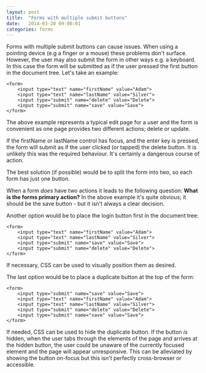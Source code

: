 ```yaml
---
layout: post
title:  "Forms with multiple submit buttons"
date:   2014-03-20 09:00:01
categories: forms
---
```


Forms with multiple submit buttons can cause issues. When using a pointing device (e.g a finger or a mouse) these problems don't surface. However, the user may also submit the form in other ways e.g. a keyboard. In this case the form will be submitted as if the user pressed the first button in the document tree. Let's take an example:

	<form>
		<input type="text" name="firstName" value="Adam">
		<input type="text" name="lastName" value="Silver">
		<input type="submit" name="delete" value="Delete">
		<input type="submit" name="save" value="Save">
	</form>

The above example represents a typical edit page for a user and the form is convenient as one page provides two different actions; delete or update.

If the firstName or lastName control has focus, and the enter key is pressed, the form will submit as if the user clicked (or tapped) the delete button. It is unlikely this was the required behaviour. It's certainly a dangerous course of action.

The best solution (if possible) would be to split the form into two, so each form has just one button.

When a form *does* have two actions it leads to the following question: **What is the forms primary action?** In the above example it's quite obvious; it should be the save button - but it isn't always a clear decision.

Another option would be to place the login button first in the document tree:

	<form>
		<input type="text" name="firstName" value="Adam">
		<input type="text" name="lastName" value="Silver">
		<input type="submit" name="save" value="Save">
		<input type="submit" name="delete" value="Delete">
	</form>

If necessary, CSS can be used to visually position them as desired.

The last option would be to place a duplicate button at the top of the form:

	<form>
		<input type="submit" name="save" value="Save">
		<input type="text" name="firstName" value="Adam">
		<input type="text" name="lastName" value="Silver">
		<input type="submit" name="delete" value="Delete">
		<input type="submit" name="save" value="Save">
	</form>


If needed, CSS can be used to hide the duplicate button. If the button *is* hidden, when the user tabs through the elements of the page and arrives at the hidden button, the user could be unaware of the currently focused element and the page will appear unresponsive. This can be alleviated by showing the button on-focus but this isn't perfectly cross-browser or accessible.